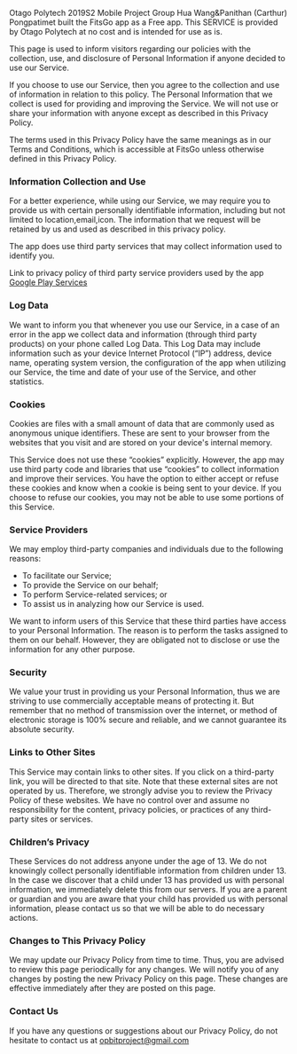 <p>Otago Polytech 2019S2 Mobile Project Group Hua Wang&Panithan (Carthur) Pongpatimet built the FitsGo app as a Free app. This SERVICE is provided by Otago Polytech at no cost and is intended for use as is.</p>
<p>This page is used to inform visitors regarding our policies with the collection, use, and disclosure of Personal Information if anyone decided to use our Service.</p>
<p>If you choose to use our Service, then you agree to the collection and use of information in relation to this policy. The Personal Information that we collect is used for providing and improving the Service. We will not use or share your information with anyone except as described in this Privacy Policy.</p>
<p>The terms used in this Privacy Policy have the same meanings as in our Terms and Conditions, which is accessible at FitsGo unless otherwise defined in this Privacy Policy.</p>
<h3>Information Collection and Use</h3>
<p>For a better experience, while using our Service, we may require you to provide us with certain personally identifiable information, including but not limited to location,email,icon. The information that we request will be retained by us and used as described in this privacy policy.</p>
<p>The app does use third party services that may collect information used to identify you.</p>
<p>Link to privacy policy of third party service providers used by the app <a target='_blank' href='https://www.google.com/policies/privacy/'>Google Play Services</a></p>

<h3>Log Data</h3>
<p>We want to inform you that whenever you use our Service, in a case of an error in the app we collect data and information (through third party products) on your phone called Log Data. This Log Data may include information such as your device Internet Protocol (“IP”) address, device name, operating system version, the configuration of the app when utilizing our Service, the time and date of your use of the Service, and other statistics.</p>
<h3>Cookies</h3>
<p>Cookies are files with a small amount of data that are commonly used as anonymous unique identifiers. These are sent to your browser from the websites that you visit and are stored on your device's internal memory.</p>
<p>This Service does not use these “cookies” explicitly. However, the app may use third party code and libraries that use “cookies” to collect information and improve their services. You have the option to either accept or refuse these cookies and know when a cookie is being sent to your device. If you choose to refuse our cookies, you may not be able to use some portions of this Service.</p>
<h3>Service Providers</h3>
<p>We may employ third-party companies and individuals due to the following reasons:</p>

<ul>
<li>To facilitate our Service;</li>
<li>To provide the Service on our behalf;</li>
<li>To perform Service-related services; or</li>
<li>To assist us in analyzing how our Service is used.</li>
</ul>
<p>We want to inform users of this Service that these third parties have access to your Personal Information. The reason is to perform the tasks assigned to them on our behalf. However, they are obligated not to disclose or use the information for any other purpose.</p>
<h3>Security</h3>
<p>We value your trust in providing us your Personal Information, thus we are striving to use commercially acceptable means of protecting it. But remember that no method of transmission over the internet, or method of electronic storage is 100% secure and reliable, and we cannot guarantee its absolute security.</p>
<h3>Links to Other Sites</h3>
<p>This Service may contain links to other sites. If you click on a third-party link, you will be directed to that site. Note that these external sites are not operated by us. Therefore, we strongly advise you to review the Privacy Policy of these websites. We have no control over and assume no responsibility for the content, privacy policies, or practices of any third-party sites or services.</p>
<h3>Children’s Privacy</h3>
<p>These Services do not address anyone under the age of 13. We do not knowingly collect personally identifiable information from children under 13. In the case we discover that a child under 13 has provided us with personal information, we immediately delete this from our servers. If you are a parent or guardian and you are aware that your child has provided us with personal information, please contact us so that we will be able to do necessary actions.</p>
<h3>Changes to This Privacy Policy</h3>
<p>We may update our Privacy Policy from time to time. Thus, you are advised to review this page periodically for any changes. We will notify you of any changes by posting the new Privacy Policy on this page. These changes are effective immediately after they are posted on this page.</p>
<h3>Contact Us</h3>
<p>If you have any questions or suggestions about our Privacy Policy, do not hesitate to contact us at <a href='mailto:opbitproject@gmail.com'>opbitproject@gmail.com</a></p>
<br><br><br><br><br>
